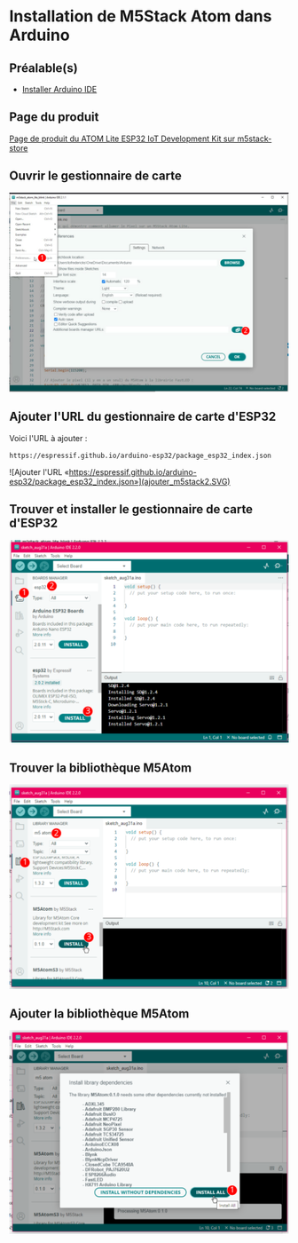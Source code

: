 # Installation de M5Stack Atom dans Arduino

## Préalable(s)

- [Installer Arduino IDE](/arduino/ide/installation.md)

## Page du produit

 [Page de produit du ATOM Lite ESP32 IoT Development Kit sur m5stack-store](https://shop.m5stack.com/products/atom-lite-esp32-development-kit)

## Ouvrir le gestionnaire de carte

![Ouvrir les préférences et trouver la section «Additional boards manager URLs» en bas](ajouter_m5stack1.SVG)

## Ajouter l'URL du gestionnaire de carte d'ESP32

Voici l'URL à ajouter : 
```
https://espressif.github.io/arduino-esp32/package_esp32_index.json
```
![Ajouter l'URL «https://espressif.github.io/arduino-esp32/package_esp32_index.json»](ajouter_m5stack2.SVG)

## Trouver et installer le gestionnaire de carte d'ESP32

![Installer le gestionnaire de carte ESP32](ajouter_m5stack3.SVG)

## Trouver la bibliothèque M5Atom

![Trouver la bibliothèque M5Atom](ajouter_m5atom1.SVG)

## Ajouter la bibliothèque M5Atom

![Installer la bibliothèque M5Atom avec toutes les dépendances](ajouter_m5atom2.SVG)
